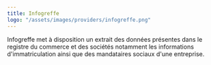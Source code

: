 ```yaml
---
title: Infogreffe
logo: "/assets/images/providers/infogreffe.png"
---
```


Infogreffe met à disposition un extrait des données présentes dans le registre
du commerce et des sociétés notamment les informations d'immatriculation
ainsi que des mandataires sociaux d'une entreprise.
